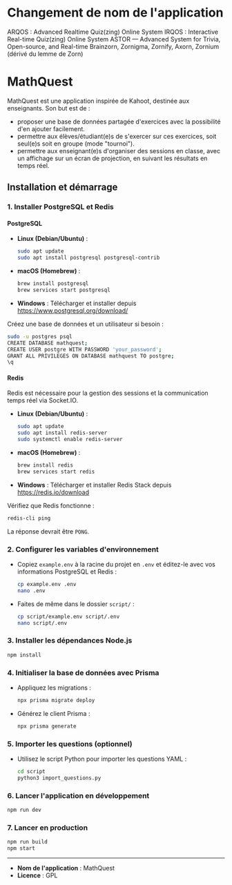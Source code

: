 # Changement de nom de l'application
ARQOS : Advanced Realtime Quiz(zing) Online System
IRQOS : Interactive Real-time Quiz(zing) Online System
ASTOR — Advanced System for Trivia, Open-source, and Real-time
Brainzorn, Zornigma, Zornify, Axorn, Zornium (dérivé du lemme de Zorn)

# MathQuest

MathQuest est une application inspirée de Kahoot, destinée aux enseignants. Son but est de :
- proposer une base de données partagée d'exercices avec la possibilité d'en ajouter facilement.
- permettre aux élèves/étudiant(e)s de s'exercer sur ces exercices, soit seul(e)s soit en groupe (mode "tournoi").
- permettre aux enseignant(e)s d'organiser des sessions en classe, avec un affichage sur un écran de projection, en suivant les résultats en temps réel.

## Installation et démarrage

### 1. Installer PostgreSQL et Redis

#### PostgreSQL
- **Linux (Debian/Ubuntu)** :
  ```bash
  sudo apt update
  sudo apt install postgresql postgresql-contrib
  ```
- **macOS (Homebrew)** :
  ```bash
  brew install postgresql
  brew services start postgresql
  ```
- **Windows** :
  Télécharger et installer depuis https://www.postgresql.org/download/

Créez une base de données et un utilisateur si besoin :
```bash
sudo -u postgres psql
CREATE DATABASE mathquest;
CREATE USER postgre WITH PASSWORD 'your_password';
GRANT ALL PRIVILEGES ON DATABASE mathquest TO postgre;
\q
```

#### Redis
Redis est nécessaire pour la gestion des sessions et la communication temps réel via Socket.IO.

- **Linux (Debian/Ubuntu)** :
  ```bash
  sudo apt update
  sudo apt install redis-server
  sudo systemctl enable redis-server
  ```
- **macOS (Homebrew)** :
  ```bash
  brew install redis
  brew services start redis
  ```
- **Windows** :
  Télécharger et installer Redis Stack depuis https://redis.io/download
  
Vérifiez que Redis fonctionne :
```bash
redis-cli ping
```
La réponse devrait être `PONG`.

### 2. Configurer les variables d'environnement

- Copiez `example.env` à la racine du projet en `.env` et éditez-le avec vos informations PostgreSQL et Redis :
  ```bash
  cp example.env .env
  nano .env
  ```
- Faites de même dans le dossier `script/` :
  ```bash
  cp script/example.env script/.env
  nano script/.env
  ```

### 3. Installer les dépendances Node.js

```bash
npm install
```

### 4. Initialiser la base de données avec Prisma

- Appliquez les migrations :
  ```bash
  npx prisma migrate deploy
  ```
- Générez le client Prisma :
  ```bash
  npx prisma generate
  ```

### 5. Importer les questions (optionnel)

- Utilisez le script Python pour importer les questions YAML :
  ```bash
  cd script
  python3 import_questions.py
  ```

### 6. Lancer l'application en développement

```bash
npm run dev
```

### 7. Lancer en production

```bash
npm run build
npm start
```

---

- **Nom de l'application** : MathQuest
- **Licence** : GPL
